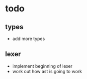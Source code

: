 # todo

## types
* add more types

## lexer
* implement beginning of lexer
* work out how ast is going to work